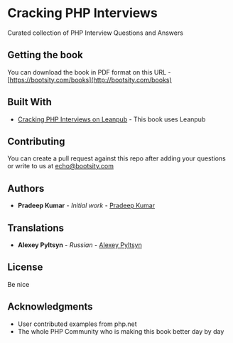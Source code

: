 # Cracking PHP Interviews

Curated collection of PHP Interview Questions and Answers 

## Getting the book

You can download the book in PDF format on this URL - [https://bootsity.com/books](http://bootsity.com/books)

## Built With

* [Cracking PHP Interviews on Leanpub](https://leanpub.com/cracking-php-interviews) - This book uses Leanpub 

## Contributing

You can create a pull request against this repo after adding your questions or write to us at echo@bootsity.com

## Authors

* **Pradeep Kumar** - *Initial work* - [Pradeep Kumar](https://github.com/prady00)

## Translations

* **Alexey Pyltsyn** - *Russian* - [Alexey Pyltsyn](https://github.com/lex111)

## License

Be nice

## Acknowledgments

* User contributed examples from php.net
* The whole PHP Community who is making this book better day by day
